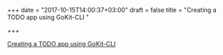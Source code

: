 +++
date = "2017-10-15T14:00:37+03:00"
draft = false
title = "Creating a TODO app using GoKit-CLI  "

+++

<p><a href="https://medium.com/@kujtimii.h/creating-a-todo-app-using-gokit-cli-20f066a58e1">Creating a TODO app using GoKit-CLI  </a></p>

